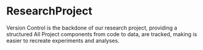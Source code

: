# ResearchProject
Version Control is the backdone of our research project, providing a structured
All Project components from code to data, are tracked, making is easier to recreate experiments and analyses. 
